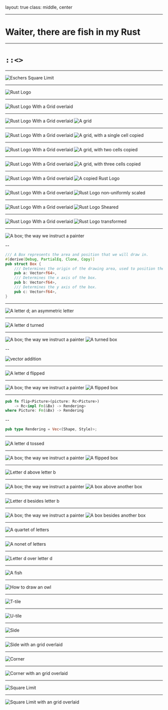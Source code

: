 layout: true
class: middle, center

---

# Waiter, there are fish in my Rust

---

# `::<>`

---

![Eschers Square Limit](image/escher-square-limit.jpg)

---

![Rust Logo](image/rust-logo-blk.png)

---

![Rust Logo With a Grid overlaid](image/grid-logo.png)

---

![Rust Logo With a Grid overlaid](image/grid-logo.png)
![A grid](image/grid.png)

---

![Rust Logo With a Grid overlaid](image/grid-logo.png)
![A grid, with a single cell copied](image/grid-logo-copy01.png)

---

![Rust Logo With a Grid overlaid](image/grid-logo.png)
![A grid, with two cells copied](image/grid-logo-copy02.png)

---

![Rust Logo With a Grid overlaid](image/grid-logo.png)
![A grid, with three cells copied](image/grid-logo-copy03.png)

---

![Rust Logo With a Grid overlaid](image/grid-logo.png)
![A copied Rust Logo](image/grid-logo.png)

---

![Rust Logo With a Grid overlaid](image/grid-logo.png)
![Rust Logo non-uniformly scaled](image/grid-logo-non-uniformly-scaled.png)

---

![Rust Logo With a Grid overlaid](image/grid-logo.png)
![Rust Logo Sheared](image/grid-logo-shear.png)

---

![Rust Logo With a Grid overlaid](image/grid-logo.png)
![Rust Logo transformed](image/grid-logo-combination.png)

---

![A box; the way we instruct a painter](image/box.png)

--

```rust
/// A Box represents the area and position that we will draw in.
#[derive(Debug, PartialEq, Clone, Copy)]
pub struct Box {
    /// Determines the origin of the drawing area, used to position the box.
    pub a: Vector<f64>,
    /// Determines the x axis of the box.
    pub b: Vector<f64>,
    /// Determines the y axis of the box.
    pub c: Vector<f64>,
}
```

---

![A letter d; an asymmetric letter](image/d.png)

---

![A letter d turned](image/d_turned.png)

---

![A box; the way we instruct a painter](image/box.png)
![A turned box](image/box_turned.png)

--

![vector addition](image/vector_sum.png)

---

![A letter d flipped](image/d_flipped.png)

---

![A box; the way we instruct a painter](image/box.png)
![A flipped box](image/box_flipped.png)

---

```rust
pub fn flip<Picture>(picture: Rc<Picture>)
    -> Rc<impl Fn(&Bx) -> Rendering>
where Picture: Fn(&Bx) -> Rendering
```

--

```rust
pub type Rendering = Vec<(Shape, Style)>;
```
---

![A letter d tossed](image/d_tossed.png)

---

![A box; the way we instruct a painter](image/box.png)
![A flipped box](image/box_tossed.png)

---

![Letter d above letter b](image/d_above_b.png)

---

![A box; the way we instruct a painter](image/box.png)
![A box above another box](image/box_above_box.png)

---

![Letter d besides letter b](image/d_beside_b.png)

---

![A box; the way we instruct a painter](image/box.png)
![A box besides another box](image/box_beside_box.png)

---

![A quartet of letters](image/quartet_of_d.png)

---

![A nonet of letters](image/nonet_of_d.png)

---

![Letter d over letter d](image/d_over_b.png)

---

![A fish](image/fish.png)

---

![How to draw an owl](image/owl.jpg)

---

![T-tile](image/ttile.png)

---

![U-tile](image/utile.png)

---

![Side](image/order_3_side.png)

---

![Side with an grid overlaid](image/order_3_side_grid.png)

---

![Corner](image/order_3_corner.png)

---

![Corner with an grid overlaid](image/order_3_corner_grid.png)

---

![Square Limit](image/order_3_square_limit.png)

---

![Square Limit with an grid overlaid](image/order_3_square_limit_grid.png)



